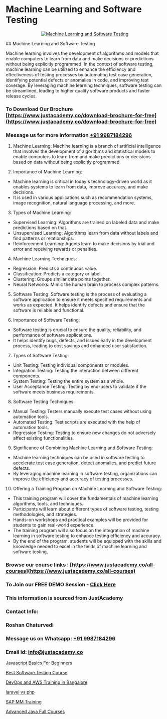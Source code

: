 # Machine Learning and Software Testing

<p align="center">
  <a href="https://justacademy.co/program-detail/software-testing">
    <img src="https://justacademy.co/storage2/program_images/1704700438.webp" alt="Machine Learning and Software Testing">
  </a>
</p>
## Machine Learning and Software Testing

Machine learning involves the development of algorithms and models that enable computers to learn from data and make decisions or predictions without being explicitly programmed. In the context of software testing, machine learning can be utilized to enhance the efficiency and effectiveness of testing processes by automating test case generation, identifying potential defects or anomalies in code, and improving test coverage. By leveraging machine learning techniques, software testing can be streamlined, leading to higher quality software products and faster release cycles.
### To Download Our Brochure [https://www.justacademy.co/download-brochure-for-free](https://www.justacademy.co/download-brochure-for-free)
### Message us for more information [+91 9987184296](https://api.whatsapp.com/send?phone=919987184296)
1) Machine Learning:
Machine learning is a branch of artificial intelligence that involves the development of algorithms and statistical models to enable computers to learn from and make predictions or decisions based on data without being explicitly programmed.

2) Importance of Machine Learning:
- Machine learning is critical in today's technology-driven world as it enables systems to learn from data, improve accuracy, and make decisions.
- It is used in various applications such as recommendation systems, image recognition, natural language processing, and more.

3) Types of Machine Learning:
- Supervised Learning: Algorithms are trained on labeled data and make predictions based on that.
- Unsupervised Learning: Algorithms learn from data without labels and find patterns or relationships.
- Reinforcement Learning: Agents learn to make decisions by trial and error and receiving rewards or penalties.

4) Machine Learning Techniques:
- Regression: Predicts a continuous value.
- Classification: Predicts a category or label.
- Clustering: Groups similar data points together.
- Neural Networks: Mimic the human brain to process complex patterns.

5) Software Testing:
Software testing is the process of evaluating a software application to ensure it meets specified requirements and works as expected. It helps identify defects and ensure that the software is reliable and functional.

6) Importance of Software Testing:
- Software testing is crucial to ensure the quality, reliability, and performance of software applications.
- It helps identify bugs, defects, and issues early in the development process, leading to cost savings and enhanced user satisfaction.

7) Types of Software Testing:
- Unit Testing: Testing individual components or modules.
- Integration Testing: Testing the interaction between different components.
- System Testing: Testing the entire system as a whole.
- User Acceptance Testing: Testing by end-users to validate if the software meets business requirements.

8) Software Testing Techniques:
- Manual Testing: Testers manually execute test cases without using automation tools.
- Automated Testing: Test scripts are executed with the help of automation tools.
- Regression Testing: Testing to ensure new changes do not adversely affect existing functionalities.

9) Significance of Combining Machine Learning and Software Testing:
- Machine learning techniques can be used in software testing to accelerate test case generation, detect anomalies, and predict future defects.
- By leveraging machine learning in software testing, organizations can improve the efficiency and accuracy of testing processes.

10) Offering a Training Program on Machine Learning and Software Testing:
- This training program will cover the fundamentals of machine learning algorithms, tools, and techniques.
- Participants will learn about different types of software testing, testing methodologies, and strategies.
- Hands-on workshops and practical examples will be provided for students to gain real-world experience.
- The training program will also focus on the integration of machine learning in software testing to enhance testing efficiency and accuracy.
- By the end of the program, students will be equipped with the skills and knowledge needed to excel in the fields of machine learning and software testing.

### Browse our course links : [https://www.justacademy.co/all-courses](https://www.justacademy.co/all-courses) 
### To Join our FREE DEMO Session - [Click Here](https://www.justacademy.co/register-for-course-demo)


### This information is sourced from JustAcademy
### Contact Info:
### Roshan Chaturvedi
### Message us on Whatsapp: [+91 9987184296](https://api.whatsapp.com/send?phone=919987184296)
### Email id: [info@justacademy.co](mailto:info@justacademy.co)
                
[Javascript Basics For Beginners](https://www.linkedin.com/pulse/javascript-basics-beginners-justacademy-kolkata-oelfe?trackingId=UKNrJMKdq7lLHuTmwCHiiw%3D%3D&lipi=urn%3Ali%3Apage%3Ad_flagship3_company_admin%3BwT%2FSog7BQk63GxhM%2BK8jSA%3D%3D)

[Best Software Testing Course](https://www.linkedin.com/pulse/best-software-testing-course-justacademy-thane-5i3kc?trackingId=pmL4XdfZvmEzOAZXrwFRpw%3D%3D&lipi=urn%3Ali%3Apage%3Ad_flagship3_company_admin%3BWw%2F%2F%2Fw1%2FSRCju0LBZ%2BbokA%3D%3D)

[DevOps and AWS Training in Bangalore](https://medium.com/@negishivu99/devops-and-aws-training-in-bangalore-2946756d67f7)

[laravel vs php](https://medium.com/@abhidnya.1068/laravel-vs-php-606f417d1833)

[SAP MM Training](https://justacademyin.github.io/Articles/SAP-MM-Training)

[Advanced Java Full Courses](https://justacademyin.github.io/justacademy/advanced-java-full-courses)

